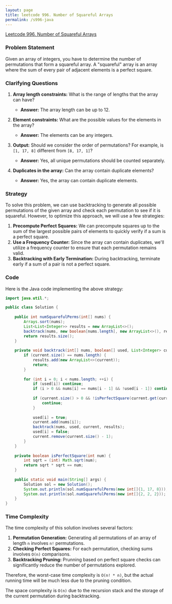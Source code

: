 ```yaml
---
layout: page
title: leetcode 996. Number of Squareful Arrays
permalink: /s996-java
---
```

[Leetcode 996. Number of Squareful Arrays](https://algoadvance.github.io/algoadvance/l996)
### Problem Statement

Given an array of integers, you have to determine the number of permutations that form a squareful array. A "squareful" array is an array where the sum of every pair of adjacent elements is a perfect square.

### Clarifying Questions

1. **Array length constraints:** What is the range of lengths that the array can have?
   - **Answer:** The array length can be up to 12.
   
2. **Element constraints:** What are the possible values for the elements in the array?
   - **Answer:** The elements can be any integers.

3. **Output:** Should we consider the order of permutations? For example, is `[1, 17, 8]` different from `[8, 17, 1]`?
   - **Answer:** Yes, all unique permutations should be counted separately.

4. **Duplicates in the array:** Can the array contain duplicate elements?
   - **Answer:** Yes, the array can contain duplicate elements.

### Strategy

To solve this problem, we can use backtracking to generate all possible permutations of the given array and check each permutation to see if it is squareful. However, to optimize this approach, we will use a few strategies:

1. **Precompute Perfect Squares:** We can precompute squares up to the sum of the largest possible pairs of elements to quickly verify if a sum is a perfect square.
2. **Use a Frequency Counter:** Since the array can contain duplicates, we'll utilize a frequency counter to ensure that each permutation remains valid.
3. **Backtracking with Early Termination:** During backtracking, terminate early if a sum of a pair is not a perfect square.

### Code

Here is the Java code implementing the above strategy:

```java
import java.util.*;

public class Solution {
    
    public int numSquarefulPerms(int[] nums) {
        Arrays.sort(nums);
        List<List<Integer>> results = new ArrayList<>();
        backtrack(nums, new boolean[nums.length], new ArrayList<>(), results);
        return results.size();
    }
    
    private void backtrack(int[] nums, boolean[] used, List<Integer> current, List<List<Integer>> results) {
        if (current.size() == nums.length) {
            results.add(new ArrayList<>(current));
            return;
        }
        
        for (int i = 0; i < nums.length; ++i) {
            if (used[i]) continue;
            if (i > 0 && nums[i] == nums[i - 1] && !used[i - 1]) continue;
            
            if (current.size() > 0 && !isPerfectSquare(current.get(current.size() - 1) + nums[i])) {
                continue;
            }
            
            used[i] = true;
            current.add(nums[i]);
            backtrack(nums, used, current, results);
            used[i] = false;
            current.remove(current.size() - 1);
        }
    }
    
    private boolean isPerfectSquare(int num) {
        int sqrt = (int) Math.sqrt(num);
        return sqrt * sqrt == num;
    }
    
    public static void main(String[] args) {
        Solution sol = new Solution();
        System.out.println(sol.numSquarefulPerms(new int[]{1, 17, 8})); // Output: 2
        System.out.println(sol.numSquarefulPerms(new int[]{2, 2, 2}));  // Output: 1
    }
}
```

### Time Complexity

The time complexity of this solution involves several factors:
1. **Permutation Generation:** Generating all permutations of an array of length `n` involves `n!` permutations.
2. **Checking Perfect Squares:** For each permutation, checking sums involves `O(n)` comparisons.
3. **Backtracking Pruning:** Prunning based on perfect square checks can significantly reduce the number of permutations explored.

Therefore, the worst-case time complexity is `O(n! * n)`, but the actual running time will be much less due to the pruning condition. 

The space complexity is `O(n)` due to the recursion stack and the storage of the current permutation during backtracking.